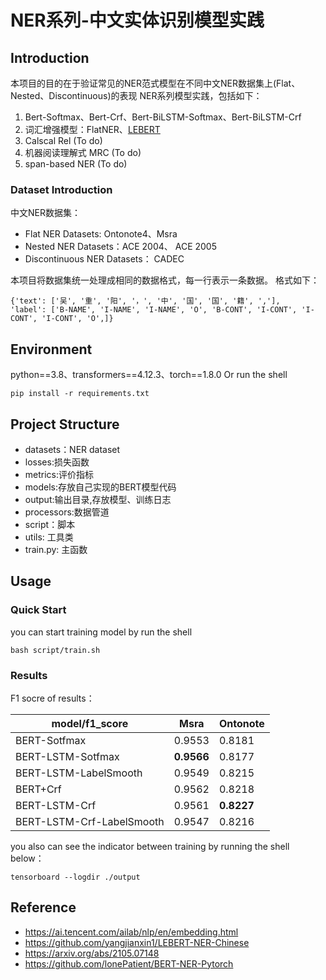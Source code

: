 # NER系列-中文实体识别模型实践

## Introduction
本项目的目的在于验证常见的NER范式模型在不同中文NER数据集上(Flat、Nested、Discontinuous)的表现
NER系列模型实践，包括如下：
1. Bert-Softmax、Bert-Crf、Bert-BiLSTM-Softmax、Bert-BiLSTM-Crf
2. 词汇增强模型：FlatNER、[LEBERT](https://arxiv.org/abs/2105.07148)
3. Calscal Rel (To do)
4. 机器阅读理解式 MRC (To do)
5. span-based NER (To do)

### Dataset Introduction

中文NER数据集：

- Flat NER Datasets: Ontonote4、Msra
- Nested NER Datasets：ACE 2004、 ACE 2005
- Discontinuous NER Datasets： CADEC

本项目将数据集统一处理成相同的数据格式，每一行表示一条数据。
格式如下：
```
{'text': ['吴', '重', '阳', '，', '中', '国', '国', '籍', ','], 
'label': ['B-NAME', 'I-NAME', 'I-NAME', 'O', 'B-CONT', 'I-CONT', 'I-CONT', 'I-CONT', 'O',]}
```

## Environment
python==3.8、transformers==4.12.3、torch==1.8.0
Or run the shell
```
pip install -r requirements.txt
```

## Project Structure

- datasets：NER dataset
- losses:损失函数
- metrics:评价指标
- models:存放自己实现的BERT模型代码
- output:输出目录,存放模型、训练日志
- processors:数据管道
- script：脚本
- utils: 工具类
- train.py: 主函数

## Usage

### Quick Start

you can start training model by run the shell
```
bash script/train.sh
```


### Results

F1 socre of results：

| model/f1_score            | Msra       | Ontonote   |
|---------------------------|------------|------------|
| BERT-Sotfmax              | 0.9553     | 0.8181     |
| BERT-LSTM-Sotfmax         | __0.9566__ | 0.8177     |
| BERT-LSTM-LabelSmooth     | 0.9549     | 0.8215     |
| BERT+Crf                  | 0.9562     | 0.8218     |
| BERT-LSTM-Crf             | 0.9561     | __0.8227__ |
| BERT-LSTM-Crf-LabelSmooth | 0.9547     | 0.8216     |

you also can see the indicator between training by running the shell below：
```
tensorboard --logdir ./output 
```


## Reference

- https://ai.tencent.com/ailab/nlp/en/embedding.html
- https://github.com/yangjianxin1/LEBERT-NER-Chinese
- https://arxiv.org/abs/2105.07148
- https://github.com/lonePatient/BERT-NER-Pytorch








